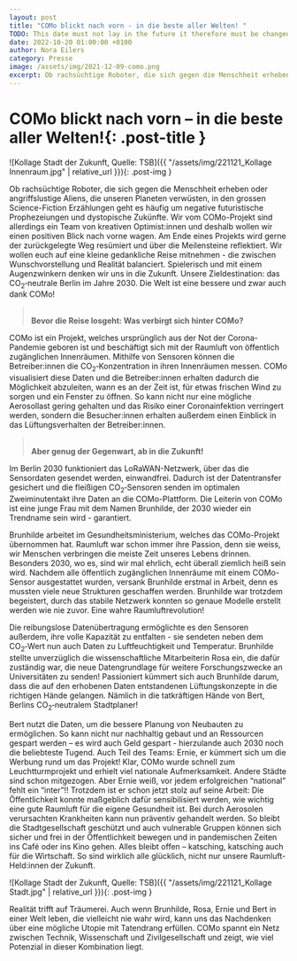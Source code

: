 ```yaml
---
layout: post
title: "COMo blickt nach vorn - in die beste aller Welten! "
TODO: This date must not lay in the future it therefore must be changed on the day the post is published 2021 -> 2022
date: 2022-10-20 01:00:00 +0100
author: Nora Eilers
category: Presse
image: /assets/img/2021-12-09-como.png
excerpt: Ob rachsüchtige Roboter, die sich gegen die Menschheit erheben oder angriffslustige Aliens, die unseren Planeten verwüsten, in den grossen Science-Fiction Erzählungen geht es häufig um negative futuristische Prophezeiungen und dystopische Zukünfte. Wir vom COMo-Projekt  sind allerdings ein Team von kreativen Optimist:innen und deshalb wollen wir einen positiven Blick nach vorne wagen.
---
```


# **COMo blickt nach vorn – in die beste aller Welten!**{: .post-title }

![Kollage Stadt der Zukunft, Quelle: TSB]({{ "/assets/img/221121_Kollage Innenraum.jpg" | relative_url }}){: .post-img }

Ob rachsüchtige Roboter, die sich gegen die Menschheit erheben oder angriffslustige Aliens, die unseren Planeten verwüsten, in den grossen Science-Fiction Erzählungen geht es häufig um negative futuristische Prophezeiungen und dystopische Zukünfte. Wir vom COMo-Projekt  sind allerdings ein Team von kreativen Optimist:innen und deshalb wollen wir einen positiven Blick nach vorne wagen. Am Ende eines Projekts wird gerne der zurückgelegte Weg resümiert und über die Meilensteine reflektiert. Wir wollen euch auf eine kleine gedankliche Reise mitnehmen - die zwischen Wunschvorstellung und Realität balanciert. Spielerisch und mit einem Augenzwinkern denken wir uns in die Zukunft. Unsere Zieldestination: das CO<sub>2</sub>&#8209;neutrale Berlin im Jahre 2030. Die Welt ist eine bessere und zwar auch dank COMo! 

> <br/> **Bevor die Reise losgeht: Was verbirgt sich hinter COMo?**

COMo ist ein Projekt, welches ursprünglich aus der Not der Corona-Pandemie geboren ist und beschäftigt sich mit der Raumluft von öffentlich zugänglichen Innenräumen. Mithilfe von Sensoren können die Betreiber:innen die CO<sub>2</sub>&#8209;Konzentration in ihren Innenräumen messen. COMo visualisiert diese Daten und die Betreiber:innen erhalten dadurch die Möglichkeit abzuleiten, wann es an der Zeit ist, für etwas frischen Wind zu sorgen und ein Fenster zu öffnen. So kann nicht nur eine mögliche Aerosollast gering gehalten und das Risiko einer Coronainfektion verringert werden, sondern die Besucher:innen erhalten außerdem einen Einblick in das Lüftungsverhalten der Betreiber:innen.

> <br/> **Aber genug der Gegenwart, ab in die Zukunft!**

Im Berlin 2030 funktioniert das LoRaWAN-Netzwerk, über das die Sensordaten gesendet werden, einwandfrei. Dadurch ist der Datentransfer gesichert und die fleißigen CO<sub>2</sub>&#8209;Sensoren senden im optimalen Zweiminutentakt ihre Daten an die COMo-Plattform. Die Leiterin von COMo ist eine junge Frau mit dem Namen Brunhilde, der  2030 wieder ein Trendname sein wird - garantiert. 

Brunhilde arbeitet im Gesundheitsministerium, welches das COMo-Projekt übernommen hat. Raumluft war schon immer ihre Passion, denn sie weiss, wir Menschen verbringen die meiste Zeit unseres Lebens drinnen. Besonders 2030, wo es, sind wir mal ehrlich, echt überall ziemlich heiß sein wird. Nachdem alle öffentlich zugänglichen Innenräume mit einem COMo-Sensor ausgestattet wurden, versank Brunhilde erstmal in Arbeit, denn es mussten viele neue Strukturen geschaffen werden. Brunhilde war trotzdem begeistert, durch das stabile Netzwerk konnten so genaue Modelle erstellt werden wie nie zuvor. Eine wahre Raumluftrevolution! 

Die reibungslose Datenübertragung ermöglichte es den Sensoren außerdem, ihre volle Kapazität zu entfalten - sie sendeten neben dem CO<sub>2</sub>&#8209;Wert nun auch Daten zu Luftfeuchtigkeit und Temperatur. Brunhilde stellte unverzüglich die wissenschaftliche Mitarbeiterin Rosa ein, die dafür zuständig war, die neue Datengrundlage für weitere Forschungszwecke an Universitäten zu senden! Passioniert kümmert sich auch Brunhilde darum, dass die auf den erhobenen Daten entstandenen Lüftungskonzepte in die richtigen Hände gelangen. Nämlich in die tatkräftigen Hände von Bert, Berlins CO<sub>2</sub>&#8209;neutralem Stadtplaner!

Bert nutzt die Daten, um die bessere Planung von Neubauten zu ermöglichen. So kann nicht nur nachhaltig gebaut und an Ressourcen gespart werden – es wird auch Geld gespart - hierzulande auch 2030 noch die beliebteste Tugend. Auch Teil des Teams: Ernie, er kümmert sich um die Werbung rund um das Projekt! Klar, COMo wurde schnell zum Leuchtturmprojekt und erhielt viel nationale Aufmerksamkeit. Andere Städte sind schon mitgezogen. Aber Ernie weiß, vor jedem erfolgreichen “national” fehlt ein “inter”!! Trotzdem ist er schon jetzt stolz auf seine Arbeit: Die Öffentlichkeit konnte maßgeblich dafür sensibilisiert werden, wie wichtig eine gute Raumluft für die eigene Gesundheit ist. Bei durch Aerosolen verursachten Krankheiten kann nun präventiv gehandelt werden. So bleibt die Stadtgesellschaft geschützt und auch vulnerable Gruppen können sich sicher und frei in der Öffentlichkeit bewegen und in pandemischen Zeiten ins Café oder ins Kino gehen. Alles bleibt offen – katsching, katsching auch für die Wirtschaft. So sind wirklich alle glücklich, nicht nur unsere Raumluft-Held:innen der Zukunft.

![Kollage Stadt der Zukunft, Quelle: TSB]({{ "/assets/img/221121_Kollage Stadt.jpg" | relative_url }}){: .post-img }

Realität trifft auf Träumerei. Auch wenn Brunhilde, Rosa, Ernie und Bert in einer Welt leben, die vielleicht nie wahr wird, kann uns das Nachdenken über eine mögliche Utopie mit Tatendrang erfüllen. COMo spannt ein Netz zwischen Technik, Wissenschaft und Zivilgesellschaft und zeigt, wie viel Potenzial in dieser Kombination liegt.  
